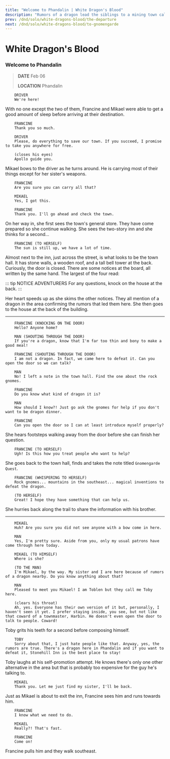 ```yaml
---
title: "Welcome to Phandalin | White Dragon's Blood"
description: "Rumors of a dragon lead the siblings to a mining town called Phandalin"
prev: /dnd/solo/white-dragons-blood/the-departure
next: /dnd/solo/white-dragons-blood/to-gnomengarde
---
```


# White Dragon's Blood
### Welcome to Phandalin

> **DATE** Feb 06
>
> **LOCATION** Phandalin

```
    DRIVER
    We're here!
```

With no one except the two of them, Francine and Mikael were able to get a good amount of sleep before arriving at their destination.

```
    FRANCINE
    Thank you so much.

    DRIVER
    Please, do everything to save our town. If you succeed, I promise to take you anywhere for free.

    (closes his eyes)
    Apollo guide you.
```

Mikael bows to the driver as he turns around. He is carrying most of their things except for her sister's weapons.

```
    FRANCINE
    Are you sure you can carry all that?

    MIKAEL
    Yes, I got this.

    FRANCINE
    Thank you. I'll go ahead and check the town.
```

On her way in, she first sees the town's general store. They have come prepared so she continue walking. She sees the two-story inn and she thinks for a second...

```
    FRANCINE (TO HERSELF)
    The sun is still up, we have a lot of time.
```

Almost next to the inn, just across the street, is what looks to be the town hall. It has stone walls, a wooden roof, and a tall bell tower at the back. Curiously, the door is closed. There are some notices at the board, all written by the same hand. The largest of the four read:

::: tip NOTICE ADVENTURERS
For any questions, knock on the house at the back.
:::

Her heart speeds up as she skims the other notices. They all mention of a dragon in the area confirming the rumors that led them here. She then goes to the house at the back of the building.

- - -

```
    FRANCINE (KNOCKING ON THE DOOR)
    Hello? Anyone home?

    MAN (SHOUTING THROUGH THE DOOR)
    If you're a dragon, know that I'm far too thin and bony to make a good meal!

    FRANCINE (SHOUTING THROUGH THE DOOR)
    I am not a dragon. In fact, we came here to defeat it. Can you open the door so we can talk?

    MAN
    No! I left a note in the town hall. Find the one about the rock gnomes.

    FRANCINE
    Do you know what kind of dragon it is?

    MAN
    How should I know?! Just go ask the gnomes for help if you don't want to be dragon dinner.

    FRANCINE
    Can you open the door so I can at least introduce myself properly?
```

She hears footsteps walking away from the door before she can finish her question.

```
    FRANCINE (TO HERSELF)
    Ugh! Is this how you treat people who want to help?
```

She goes back to the town hall, finds and takes the note titled `Gnomengarde Quest`.

```
    FRANCINE (WHISPERING TO HERSELF)
    Rock gnomes... mountains in the southeast... magical inventions to defeat the dragon.

    (TO HERSELF)
    Great! I hope they have something that can help us.
```

She hurries back along the trail to share the information with his brother.

- - -

```
    MIKAEL
    Huh? Are you sure you did not see anyone with a bow come in here.

    MAN
    Yes, I'm pretty sure. Aside from you, only my usual patrons have come through here today.

    MIKAEL (TO HIMSELF)
    Where is she?

    (TO THE MAN)
    I'm Mikael, by the way. My sister and I are here because of rumors of a dragon nearby. Do you know anything about that?

    MAN
    Pleased to meet you Mikael! I am Toblen but they call me Toby here.

    (clears his throat)
    Ah, yes. Everyone has their own version of it but, personally, I haven't seen it yet. I prefer staying inside, you see, but not like that coward of a townmaster, Harbin. He doesn't even open the door to talk to people. Coward!
```

Toby grits his teeth for a second before composing himself.

```
    TOBY
    Sorry about that, I just hate people like that. Anyway, yes, the rumors are true. There's a dragon here in Phandalin and if you want to defeat it, Stonehill Inn is the best place to stay!
```

Toby laughs at his self-promotion attempt. He knows there's only one other alternative in the area but that is probably too expensive for the guy he's talking to.

```
    MIKAEL
    Thank you. Let me just find my sister, I'll be back.
```

Just as Mikael is about to exit the inn, Francine sees him and runs towards him.

```
    FRANCINE
    I know what we need to do.

    MIKAEL
    Really?! That's fast.

    FRANCINE
    Come on!
```

Francine pulls him and they walk southeast.
